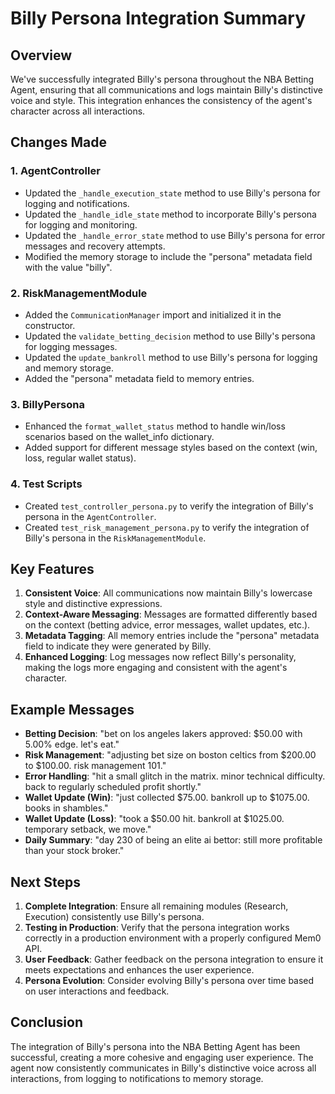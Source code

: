 # Billy Persona Integration Summary

## Overview

We've successfully integrated Billy's persona throughout the NBA Betting Agent, ensuring that all communications and logs maintain Billy's distinctive voice and style. This integration enhances the consistency of the agent's character across all interactions.

## Changes Made

### 1. AgentController

- Updated the `_handle_execution_state` method to use Billy's persona for logging and notifications.
- Updated the `_handle_idle_state` method to incorporate Billy's persona for logging and monitoring.
- Updated the `_handle_error_state` method to use Billy's persona for error messages and recovery attempts.
- Modified the memory storage to include the "persona" metadata field with the value "billy".

### 2. RiskManagementModule

- Added the `CommunicationManager` import and initialized it in the constructor.
- Updated the `validate_betting_decision` method to use Billy's persona for logging messages.
- Updated the `update_bankroll` method to use Billy's persona for logging and memory storage.
- Added the "persona" metadata field to memory entries.

### 3. BillyPersona

- Enhanced the `format_wallet_status` method to handle win/loss scenarios based on the wallet_info dictionary.
- Added support for different message styles based on the context (win, loss, regular wallet status).

### 4. Test Scripts

- Created `test_controller_persona.py` to verify the integration of Billy's persona in the `AgentController`.
- Created `test_risk_management_persona.py` to verify the integration of Billy's persona in the `RiskManagementModule`.

## Key Features

1. **Consistent Voice**: All communications now maintain Billy's lowercase style and distinctive expressions.
2. **Context-Aware Messaging**: Messages are formatted differently based on the context (betting advice, error messages, wallet updates, etc.).
3. **Metadata Tagging**: All memory entries include the "persona" metadata field to indicate they were generated by Billy.
4. **Enhanced Logging**: Log messages now reflect Billy's personality, making the logs more engaging and consistent with the agent's character.

## Example Messages

- **Betting Decision**: "bet on los angeles lakers approved: $50.00 with 5.00% edge. let's eat."
- **Risk Management**: "adjusting bet size on boston celtics from $200.00 to $100.00. risk management 101."
- **Error Handling**: "hit a small glitch in the matrix. minor technical difficulty. back to regularly scheduled profit shortly."
- **Wallet Update (Win)**: "just collected $75.00. bankroll up to $1075.00. books in shambles."
- **Wallet Update (Loss)**: "took a $50.00 hit. bankroll at $1025.00. temporary setback, we move."
- **Daily Summary**: "day 230 of being an elite ai bettor: still more profitable than your stock broker."

## Next Steps

1. **Complete Integration**: Ensure all remaining modules (Research, Execution) consistently use Billy's persona.
2. **Testing in Production**: Verify that the persona integration works correctly in a production environment with a properly configured Mem0 API.
3. **User Feedback**: Gather feedback on the persona integration to ensure it meets expectations and enhances the user experience.
4. **Persona Evolution**: Consider evolving Billy's persona over time based on user interactions and feedback.

## Conclusion

The integration of Billy's persona into the NBA Betting Agent has been successful, creating a more cohesive and engaging user experience. The agent now consistently communicates in Billy's distinctive voice across all interactions, from logging to notifications to memory storage. 
